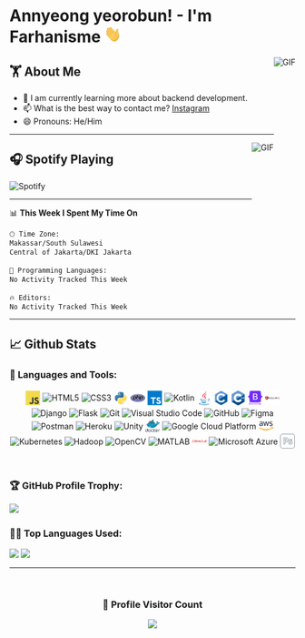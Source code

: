 # Annyeong yeorobun! - I'm Farhanisme <img width="30px" height="30" src="https://github.com/SatYu26/SatYu26/raw/master/Assets/Hi.gif" />

<img align="right" alt="GIF" height="160px" src="https://octodex.github.com/images/daftpunktocat-guy.gif" />

## 🏋 About Me

- 🌱 I am currently learning more about backend development.
- 📫 What is the best way to contact me? [Instagram](https://www.instagram.com/frhanoid?igsh=MXZ2YTQwMG42NnBtZA==)
- 😄 Pronouns: He/Him

---

<img align="right" alt="GIF" height="170px" src="https://media.giphy.com/media/J5B1Y8QZnzXXbLQIBu/giphy.gif" />

## 🎧 Spotify Playing

![Spotify](https://novatorem-kyzbk7wxl-bardiesel.vercel.app/api/spotify)

---

📊 **This Week I Spent My Time On** 

```text
🕑︎ Time Zone: 
Makassar/South Sulawesi
Central of Jakarta/DKI Jakarta

💬 Programming Languages: 
No Activity Tracked This Week

🔥 Editors: 
No Activity Tracked This Week
```
---

  
<!-- Social Media Handles

<h3 align="left">Connect with me:</h3>  
<p align="left">
<a href="https://instagram.com/hash.prog" target="blank"><img align="center" src="https://cdn.jsdelivr.net/npm/simple-icons@3.0.1/icons/instagram.svg" alt="hash.prog" height="30" width="40" /></a>  
<a href="https://github.com/hashfx" target="blank"><img align="center" src="https://cdn.jsdelivr.net/npm/simple-icons@3.0.1/icons/github.svg" alt="hash.prog" height="30" width="40" /></a>
<a href="https://stackoverflow.com/users/14162484/hash-fx" target="blank"><img align="center" src="https://cdn.jsdelivr.net/npm/simple-icons@3.0.1/icons/stackoverflow.svg" alt="hash.prog" height="30" width="40" /></a>
<a href="https://www.linkedin.com/in/hashprog/" target="blank"><img align="center" src="https://cdn.jsdelivr.net/npm/simple-icons@3.0.1/icons/linkedin.svg" alt="hash.prog" height="30" width="40" /></a>
<a href="https://hashfx.github.io/Portfolio2022" target="blank"><img align="center" src="https://cdn.jsdelivr.net/npm/simple-icons@3.0.1/icons/googleearth.svg" alt="hash.prog" height="30" width="40" /></a>
   -->
   
<!-- Skillset Icons -->
## 📈 Github Stats
<!-- Github Statistics Cards -->
<!-- [![Top Langs](https://github-readme-stats.vercel.app/api/top-langs/?username=hashfx&theme=react&custom_title=Most-Used-Languages)](https://github.com/hashfx/github-readme-stats) 
[![GitHub Streak](https://github-readme-streak-stats.herokuapp.com?user=hashfx&theme=tokyonight&hide_border=true&ring=1EE2BF&fire=E25525)](https://git.io/streak-stats)


<div align="center">
    <img alt="Github Stats" src="https://github-readme-stats.vercel.app/api?username=dariodenardi&show_icons=true&include_all_commits=true&count_private=true&theme=react&hide_border=true&bg_color=0D1117&title_color=0078D4&icon_color=0078D4" height="200"/>

  <div>
</div>  -->

### 🧰 Languages and Tools:
<p align="center">
  <!-- Bahasa Pemrograman -->
  <img align="middle" alt="JavaScript" width="26px" src="https://raw.githubusercontent.com/devicons/devicon/master/icons/javascript/javascript-original.svg" />
  <img align="middle" alt="HTML5" width="26px" src="https://github.com/darshanr27/darshanr27/blob/master/Assets/html.png" />
  <img align="middle" alt="CSS3" width="26px" src="https://github.com/darshanr27/darshanr27/blob/master/Assets/css.png" />
  <img align="middle" alt="Python" width="26px" src="https://raw.githubusercontent.com/devicons/devicon/master/icons/python/python-original.svg" />
  <img align="middle" alt="PHP" width="26px" src="https://raw.githubusercontent.com/devicons/devicon/master/icons/php/php-original.svg" />
  <img align="middle" alt="TypeScript" width="26px" src="https://raw.githubusercontent.com/devicons/devicon/master/icons/typescript/typescript-original.svg" />
  <img align="middle" alt="Kotlin" width="26px" src="https://www.vectorlogo.zone/logos/kotlinlang/kotlinlang-icon.svg" />
  <img align="middle" alt="Java" width="26px" src="https://raw.githubusercontent.com/devicons/devicon/master/icons/java/java-original.svg" />
  <img align="middle" alt="C" width="26px" src="https://raw.githubusercontent.com/devicons/devicon/master/icons/c/c-original.svg" />
  <img align="middle" alt="C++" width="26px" src="https://raw.githubusercontent.com/devicons/devicon/master/icons/cplusplus/cplusplus-original.svg" />

  <!-- Framework & Teknologi -->
  <img align="middle" alt="Bootstrap" width="26px" src="https://raw.githubusercontent.com/devicons/devicon/master/icons/bootstrap/bootstrap-plain-wordmark.svg" />
  <img align="middle" alt="Angular" width="26px" src="https://raw.githubusercontent.com/devicons/devicon/master/icons/angularjs/angularjs-original-wordmark.svg" />
  <img align="middle" alt="Django" width="26px" src="https://img.icons8.com/ios/40/000000/django.png" />
  <img align="middle" alt="Flask" width="26px" src="https://www.vectorlogo.zone/logos/pocoo_flask/pocoo_flask-icon.svg" />

  <!-- Tools -->
  <img align="middle" alt="Git" width="26px" src="https://www.vectorlogo.zone/logos/git-scm/git-scm-icon.svg" />
  <img align="middle" alt="Visual Studio Code" width="26px" src="https://github.com/darshanr27/darshanr27/blob/master/Assets/visual-studio-code.png" />
  <img align="middle" alt="GitHub" width="26px" src="https://github.com/darshanr27/darshanr27/blob/master/Assets/github.png" />
  <img align="middle" alt="Figma" width="26px" src="https://github.com/darshanr27/darshanr27/blob/master/Assets/figma.png" />
  <img align="middle" alt="Postman" width="26px" src="https://www.vectorlogo.zone/logos/getpostman/getpostman-icon.svg" />
  <img align="middle" alt="Heroku" width="26px" src="https://www.vectorlogo.zone/logos/heroku/heroku-icon.svg" />
  <img align="middle" alt="Unity" width="26px" src="https://www.vectorlogo.zone/logos/unity3d/unity3d-icon.svg" />
  <img align="middle" alt="Docker" width="26px" src="https://raw.githubusercontent.com/devicons/devicon/master/icons/docker/docker-original-wordmark.svg" />
  <img align="middle" alt="Google Cloud Platform" width="26px" src="https://www.vectorlogo.zone/logos/google_cloud/google_cloud-icon.svg" />
  <img align="middle" alt="AWS" width="26px" src="https://raw.githubusercontent.com/devicons/devicon/master/icons/amazonwebservices/amazonwebservices-original-wordmark.svg" />
  <img align="middle" alt="Kubernetes" width="26px" src="https://www.vectorlogo.zone/logos/kubernetes/kubernetes-icon.svg" />
  <img align="middle" alt="Hadoop" width="26px" src="https://www.vectorlogo.zone/logos/apache_hadoop/apache_hadoop-icon.svg" />
  <img align="middle" alt="OpenCV" width="26px" src="https://www.vectorlogo.zone/logos/opencv/opencv-icon.svg" />
  <img align="middle" alt="MATLAB" width="26px" src="https://img.icons8.com/fluency/48/000000/matlab.png" />
  <img align="middle" alt="Oracle" width="26px" src="https://raw.githubusercontent.com/devicons/devicon/master/icons/oracle/oracle-original.svg" />
  <img align="middle" alt="Microsoft Azure" width="26px" src="https://www.vectorlogo.zone/logos/microsoft_azure/microsoft_azure-icon.svg" />
  <img align="middle" alt="Photoshop" width="26px" src="https://raw.githubusercontent.com/devicons/devicon/master/icons/photoshop/photoshop-line.svg" />
</p>
<br>

<!-- Profile Trophy -->
### 🏆 GitHub Profile Trophy:
<a href="https://github.com/ryo-ma/github-profile-trophy">
  <img width=800 src="https://github-profile-trophy.vercel.app/?username=darshanr27&column=8&theme=darkhub&no-frame=true&no-bg=true"/>
</a>

<!--   Top Languages Using -->
### 👨‍💻 Top Languages Used:
![](https://github-profile-summary-cards.vercel.app/api/cards/repos-per-language?username=darshanr27&theme=nord_dark)
![](https://github-profile-summary-cards.vercel.app/api/cards/most-commit-language?username=darshanr27&theme=nord_dark)
 <br>
 <hr>
 <br>

<div align=center>
  <h3><b>📍 Profile Visitor Count</b></h3>
</div>
    
<!-- retro visitor counter -->  
<p align="center" >   
  <img src="https://profile-counter.glitch.me/darshanr27/count.svg" />  
</p>
